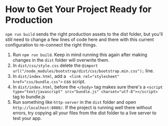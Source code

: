 # How to Get Your Project Ready for Production
`npm run build` sends the right production assets to the dist folder, but you'll still need to change a few lines of code here and there with this current configuration to re-connect the right things.

1. Run `npm run build`. Keep in mind running this again after making changes in the `dist` folder will overwrite them.
1. In `dist/css/style.css` delete the `@import url("/node_modules/bootstrap/dist/css/bootstrap.min.css");` line.
1. In `dist/index.html`, add a ` <link rel="stylesheet" href="css/bundle.css">` css script.
1. In `dist/index.html`, before the `</body>` tag makes sure there's a `<script type="text/javascript" src="bundle.js" charset="utf-8"></script>`  tag to bundle.js
1. Run something like `http-server` in the `dist` folder and open `http://localhost:8080/`. If the project is running well there without errors, try copying all your files from the dist folder to a live server to test your app.